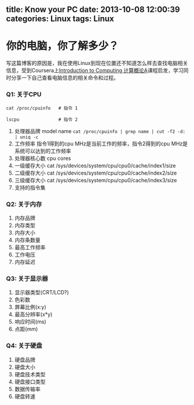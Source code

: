 title: Know your PC
date: 2013-10-08 12:00:39
categories: Linux
tags: Linux
---

你的电脑，你了解多少？
=====================

写这篇博客的原因是，我在使用Linux到现在位置还不知道怎么样去查找电脑相关信息，受到Coursera上[Introduction to Computing 计算概论A](https://class.coursera.org/pkuic-001)课程启发，学习同时分享一下自己查看电脑信息的相关命令和过程。

### Q1: 关于CPU

```shell
cat /proc/cpuinfo   # 指令 1

lscpu               # 指令 2

```

1. 处理器品牌 model name ```cat /proc/cpuinfo | grep name | cut -f2 -d: | uniq -c```
2. 工作频率 指令1得到的cpu MHz是当前工作的频率，指令2得到的cpu MHz是系统可以达到的工作频率
3. 处理器核心数 cpu cores
4. 一级缓存大小 cat /sys/devices/system/cpu/cpu0/cache/index1/size
5. 二级缓存大小 cat /sys/devices/system/cpu/cpu0/cache/index2/size
6. 三级缓存大小 cat /sys/devices/system/cpu/cpu0/cache/index3/size
7. 支持的指令集 

### Q2: 关于内存

1. 内存品牌
2. 内存类型
3. 内存大小
4. 内存条数量
5. 最高工作频率
6. 工作电压
7. 内存延迟

### Q3: 关于显示器

1. 显示器类型(CRT/LCD?)
2. 色彩数
3. 屏幕比例(x:y)
4. 最高分辨率(x*y)
5. 响应时间(ms)
6. 点距(mm)

### Q4: 关于硬盘

1. 硬盘品牌
2. 硬盘大小
3. 硬盘技术类型
4. 硬盘接口类型
5. 数据传输率
6. 硬盘转速

